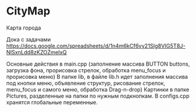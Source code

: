 # CityMap
Карта города

Дока с задачами
https://docs.google.com/spreadsheets/d/1n4m6kCf6vy21Slg8VIG5T8J-NlSxnLdd8zKZOZmeIxQ


Основные действия в main.cpp (заполнение массива BUTTON buttons, загрузка фона, прорисовка стрелок, обработка menu_focus и прорисовка меню)
В папке lib, в файле lib.h идет заполнения массива под кнопки меню, объявление структур, рисование стрелок, menu_focus и самого меню, обработка Drag-n-drop)
Картинки в папке Pictures, разделенные на папки по нужным подкнопкам.
В configs.cpp хранятся глобальные переменные.
